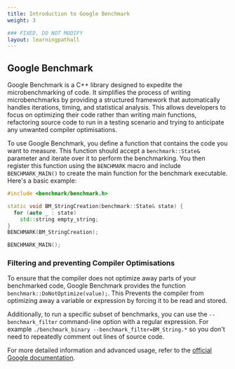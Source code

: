 ```yaml
---
title: Introduction to Google Benchmark
weight: 3

### FIXED, DO NOT MODIFY
layout: learningpathall
---
```


## Google Benchmark

Google Benchmark is a C++ library designed to expedite the microbenchmarking of code. It simplifies the process of writing microbenchmarks by providing a structured framework that automatically handles iterations, timing, and statistical analysis. This allows developers to focus on optimizing their code rather than writing  main functions, refactoring source code to run in a testing scenario and trying to anticipate any unwanted compiler optimisations.

To use Google Benchmark, you define a function that contains the code you want to measure. This function should accept a `benchmark::State&` parameter and iterate over it to perform the benchmarking. You then register this function using the `BENCHMARK` macro and include `BENCHMARK_MAIN()` to create the main function for the benchmark executable. Here's a basic example:

```cpp
#include <benchmark/benchmark.h>

static void BM_StringCreation(benchmark::State& state) {
  for (auto _ : state)
    std::string empty_string;
}
BENCHMARK(BM_StringCreation);

BENCHMARK_MAIN();
```

### Filtering and preventing Compiler Optimisations

To ensure that the compiler does not optimize away parts of your benchmarked code, Google Benchmark provides the function `benchmark::DoNotOptimize(value);`. This Prevents the compiler from optimizing away a variable or expression by forcing it to be read and stored. 

Additionally, to run a specific subset of benchmarks, you can use the `--benchmark_filter` command-line option with a regular expression. For example `./benchmark_binary --benchmark_filter=BM_String.*` so you don't need to repeatedly comment out lines of source code.  


For more detailed information and advanced usage, refer to the [official Google documentation](https://github.com/google/benchmark).